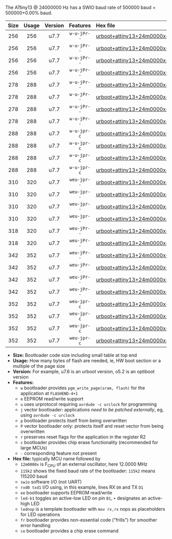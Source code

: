 The ATtiny13 @ 24000000 Hz has a SWIO baud rate of 500000 baud = 500000+0.00% baud.

|Size|Usage|Version|Features|Hex file|
|:-:|:-:|:-:|:-:|:--|
|256|256|u7.7|`w-u-jPr--`|[urboot+attiny13+24m0000x++500k0_swio_rxb0_txb1_led+b2.hex](https://raw.githubusercontent.com/stefanrueger/urboot.hex/main/mcus/attiny13/external_oscillator/fcpu+24m0000_Hz/br++500k0_bps/urboot+attiny13+24m0000x++500k0_swio_rxb0_txb1_led+b2.hex)|
|256|256|u7.7|`w-u-jPr--`|[urboot+attiny13+24m0000x++500k0_swio_rxb0_txb1_lednop.hex](https://raw.githubusercontent.com/stefanrueger/urboot.hex/main/mcus/attiny13/external_oscillator/fcpu+24m0000_Hz/br++500k0_bps/urboot+attiny13+24m0000x++500k0_swio_rxb0_txb1_lednop.hex)|
|256|256|u7.7|`w-u-jPr--`|[urboot+attiny13+24m0000x++500k0_swio_rxb1_txb0_led+b2.hex](https://raw.githubusercontent.com/stefanrueger/urboot.hex/main/mcus/attiny13/external_oscillator/fcpu+24m0000_Hz/br++500k0_bps/urboot+attiny13+24m0000x++500k0_swio_rxb1_txb0_led+b2.hex)|
|256|256|u7.7|`w-u-jPr--`|[urboot+attiny13+24m0000x++500k0_swio_rxb1_txb0_lednop.hex](https://raw.githubusercontent.com/stefanrueger/urboot.hex/main/mcus/attiny13/external_oscillator/fcpu+24m0000_Hz/br++500k0_bps/urboot+attiny13+24m0000x++500k0_swio_rxb1_txb0_lednop.hex)|
|278|288|u7.7|`w-u-jPr--`|[urboot+attiny13+24m0000x++500k0_swio_rxb0_txb1_led+b2_fr.hex](https://raw.githubusercontent.com/stefanrueger/urboot.hex/main/mcus/attiny13/external_oscillator/fcpu+24m0000_Hz/br++500k0_bps/urboot+attiny13+24m0000x++500k0_swio_rxb0_txb1_led+b2_fr.hex)|
|278|288|u7.7|`w-u-jPr--`|[urboot+attiny13+24m0000x++500k0_swio_rxb0_txb1_lednop_fr.hex](https://raw.githubusercontent.com/stefanrueger/urboot.hex/main/mcus/attiny13/external_oscillator/fcpu+24m0000_Hz/br++500k0_bps/urboot+attiny13+24m0000x++500k0_swio_rxb0_txb1_lednop_fr.hex)|
|278|288|u7.7|`w-u-jPr--`|[urboot+attiny13+24m0000x++500k0_swio_rxb1_txb0_led+b2_fr.hex](https://raw.githubusercontent.com/stefanrueger/urboot.hex/main/mcus/attiny13/external_oscillator/fcpu+24m0000_Hz/br++500k0_bps/urboot+attiny13+24m0000x++500k0_swio_rxb1_txb0_led+b2_fr.hex)|
|278|288|u7.7|`w-u-jPr--`|[urboot+attiny13+24m0000x++500k0_swio_rxb1_txb0_lednop_fr.hex](https://raw.githubusercontent.com/stefanrueger/urboot.hex/main/mcus/attiny13/external_oscillator/fcpu+24m0000_Hz/br++500k0_bps/urboot+attiny13+24m0000x++500k0_swio_rxb1_txb0_lednop_fr.hex)|
|288|288|u7.7|`w-u-jpr-c`|[urboot+attiny13+24m0000x++500k0_swio_rxb0_txb1_led+b2_fr_ce.hex](https://raw.githubusercontent.com/stefanrueger/urboot.hex/main/mcus/attiny13/external_oscillator/fcpu+24m0000_Hz/br++500k0_bps/urboot+attiny13+24m0000x++500k0_swio_rxb0_txb1_led+b2_fr_ce.hex)|
|288|288|u7.7|`w-u-jpr-c`|[urboot+attiny13+24m0000x++500k0_swio_rxb0_txb1_lednop_fr_ce.hex](https://raw.githubusercontent.com/stefanrueger/urboot.hex/main/mcus/attiny13/external_oscillator/fcpu+24m0000_Hz/br++500k0_bps/urboot+attiny13+24m0000x++500k0_swio_rxb0_txb1_lednop_fr_ce.hex)|
|288|288|u7.7|`w-u-jpr-c`|[urboot+attiny13+24m0000x++500k0_swio_rxb1_txb0_led+b2_fr_ce.hex](https://raw.githubusercontent.com/stefanrueger/urboot.hex/main/mcus/attiny13/external_oscillator/fcpu+24m0000_Hz/br++500k0_bps/urboot+attiny13+24m0000x++500k0_swio_rxb1_txb0_led+b2_fr_ce.hex)|
|288|288|u7.7|`w-u-jpr-c`|[urboot+attiny13+24m0000x++500k0_swio_rxb1_txb0_lednop_fr_ce.hex](https://raw.githubusercontent.com/stefanrueger/urboot.hex/main/mcus/attiny13/external_oscillator/fcpu+24m0000_Hz/br++500k0_bps/urboot+attiny13+24m0000x++500k0_swio_rxb1_txb0_lednop_fr_ce.hex)|
|310|320|u7.7|`weu-jpr--`|[urboot+attiny13+24m0000x++500k0_swio_rxb0_txb1_ee_led+b2.hex](https://raw.githubusercontent.com/stefanrueger/urboot.hex/main/mcus/attiny13/external_oscillator/fcpu+24m0000_Hz/br++500k0_bps/urboot+attiny13+24m0000x++500k0_swio_rxb0_txb1_ee_led+b2.hex)|
|310|320|u7.7|`weu-jpr--`|[urboot+attiny13+24m0000x++500k0_swio_rxb0_txb1_ee_lednop.hex](https://raw.githubusercontent.com/stefanrueger/urboot.hex/main/mcus/attiny13/external_oscillator/fcpu+24m0000_Hz/br++500k0_bps/urboot+attiny13+24m0000x++500k0_swio_rxb0_txb1_ee_lednop.hex)|
|310|320|u7.7|`weu-jpr--`|[urboot+attiny13+24m0000x++500k0_swio_rxb1_txb0_ee_led+b2.hex](https://raw.githubusercontent.com/stefanrueger/urboot.hex/main/mcus/attiny13/external_oscillator/fcpu+24m0000_Hz/br++500k0_bps/urboot+attiny13+24m0000x++500k0_swio_rxb1_txb0_ee_led+b2.hex)|
|310|320|u7.7|`weu-jpr--`|[urboot+attiny13+24m0000x++500k0_swio_rxb1_txb0_ee_lednop.hex](https://raw.githubusercontent.com/stefanrueger/urboot.hex/main/mcus/attiny13/external_oscillator/fcpu+24m0000_Hz/br++500k0_bps/urboot+attiny13+24m0000x++500k0_swio_rxb1_txb0_ee_lednop.hex)|
|318|320|u7.7|`weu-jPr--`|[urboot+attiny13+24m0000x++500k0_swio_rxb0_txb1_ee.hex](https://raw.githubusercontent.com/stefanrueger/urboot.hex/main/mcus/attiny13/external_oscillator/fcpu+24m0000_Hz/br++500k0_bps/urboot+attiny13+24m0000x++500k0_swio_rxb0_txb1_ee.hex)|
|318|320|u7.7|`weu-jPr--`|[urboot+attiny13+24m0000x++500k0_swio_rxb1_txb0_ee.hex](https://raw.githubusercontent.com/stefanrueger/urboot.hex/main/mcus/attiny13/external_oscillator/fcpu+24m0000_Hz/br++500k0_bps/urboot+attiny13+24m0000x++500k0_swio_rxb1_txb0_ee.hex)|
|342|352|u7.7|`weu-jPr--`|[urboot+attiny13+24m0000x++500k0_swio_rxb0_txb1_ee_led+b2_fr.hex](https://raw.githubusercontent.com/stefanrueger/urboot.hex/main/mcus/attiny13/external_oscillator/fcpu+24m0000_Hz/br++500k0_bps/urboot+attiny13+24m0000x++500k0_swio_rxb0_txb1_ee_led+b2_fr.hex)|
|342|352|u7.7|`weu-jPr--`|[urboot+attiny13+24m0000x++500k0_swio_rxb0_txb1_ee_lednop_fr.hex](https://raw.githubusercontent.com/stefanrueger/urboot.hex/main/mcus/attiny13/external_oscillator/fcpu+24m0000_Hz/br++500k0_bps/urboot+attiny13+24m0000x++500k0_swio_rxb0_txb1_ee_lednop_fr.hex)|
|342|352|u7.7|`weu-jPr--`|[urboot+attiny13+24m0000x++500k0_swio_rxb1_txb0_ee_led+b2_fr.hex](https://raw.githubusercontent.com/stefanrueger/urboot.hex/main/mcus/attiny13/external_oscillator/fcpu+24m0000_Hz/br++500k0_bps/urboot+attiny13+24m0000x++500k0_swio_rxb1_txb0_ee_led+b2_fr.hex)|
|342|352|u7.7|`weu-jPr--`|[urboot+attiny13+24m0000x++500k0_swio_rxb1_txb0_ee_lednop_fr.hex](https://raw.githubusercontent.com/stefanrueger/urboot.hex/main/mcus/attiny13/external_oscillator/fcpu+24m0000_Hz/br++500k0_bps/urboot+attiny13+24m0000x++500k0_swio_rxb1_txb0_ee_lednop_fr.hex)|
|352|352|u7.7|`weu-jpr-c`|[urboot+attiny13+24m0000x++500k0_swio_rxb0_txb1_ee_led+b2_fr_ce.hex](https://raw.githubusercontent.com/stefanrueger/urboot.hex/main/mcus/attiny13/external_oscillator/fcpu+24m0000_Hz/br++500k0_bps/urboot+attiny13+24m0000x++500k0_swio_rxb0_txb1_ee_led+b2_fr_ce.hex)|
|352|352|u7.7|`weu-jpr-c`|[urboot+attiny13+24m0000x++500k0_swio_rxb0_txb1_ee_lednop_fr_ce.hex](https://raw.githubusercontent.com/stefanrueger/urboot.hex/main/mcus/attiny13/external_oscillator/fcpu+24m0000_Hz/br++500k0_bps/urboot+attiny13+24m0000x++500k0_swio_rxb0_txb1_ee_lednop_fr_ce.hex)|
|352|352|u7.7|`weu-jpr-c`|[urboot+attiny13+24m0000x++500k0_swio_rxb1_txb0_ee_led+b2_fr_ce.hex](https://raw.githubusercontent.com/stefanrueger/urboot.hex/main/mcus/attiny13/external_oscillator/fcpu+24m0000_Hz/br++500k0_bps/urboot+attiny13+24m0000x++500k0_swio_rxb1_txb0_ee_led+b2_fr_ce.hex)|
|352|352|u7.7|`weu-jpr-c`|[urboot+attiny13+24m0000x++500k0_swio_rxb1_txb0_ee_lednop_fr_ce.hex](https://raw.githubusercontent.com/stefanrueger/urboot.hex/main/mcus/attiny13/external_oscillator/fcpu+24m0000_Hz/br++500k0_bps/urboot+attiny13+24m0000x++500k0_swio_rxb1_txb0_ee_lednop_fr_ce.hex)|

- **Size:** Bootloader code size including small table at top end
- **Usage:** How many bytes of flash are needed, ie, HW boot section or a multiple of the page size
- **Version:** For example, u7.6 is an urboot version, o5.2 is an optiboot version
- **Features:**
  + `w` bootloader provides `pgm_write_page(sram, flash)` for the application at `FLASHEND-4+1`
  + `e` EEPROM read/write support
  + `u` uses urprotocol requiring `avrdude -c urclock` for programming
  + `j` vector bootloader: applications *need to be patched externally*, eg, using `avrdude -c urclock`
  + `p` bootloader protects itself from being overwritten
  + `P` vector bootloader only: protects itself and reset vector from being overwritten
  + `r` preserves reset flags for the application in the register R2
  + `c` bootloader provides chip erase functionality (recommended for large MCUs)
  + `-` corresponding feature not present
- **Hex file:** typically MCU name followed by
  + `12m0000x` is F<sub>CPU</sub> of an external oscillator, here 12.0000 MHz
  + `115k2` shows the fixed baud rate of the bootloader: `115k2` means 115200 baud
  + `swio` software I/O (not UART)
  + `rxd0 txd1` I/O using, in this example, lines RX `D0` and TX `D1`
  + `ee` bootloader supports EEPROM read/write
  + `led-b1` toggles an active-low LED on pin `B1`, `+` designates an active-high LED
  + `lednop` is a template bootloader with `mov rx,rx` nops as placeholders for LED operations
  + `fr` bootloader provides non-essential code ("frills") for smoother error handling
  + `ce` bootloader provides a chip erase command

